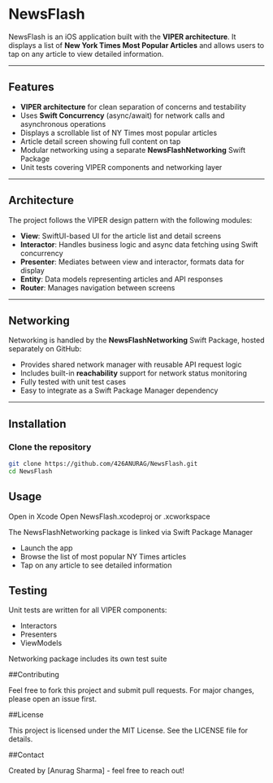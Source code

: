 # NewsFlash

NewsFlash is an iOS application built with the **VIPER architecture**. It displays a list of **New York Times Most Popular Articles** and allows users to tap on any article to view detailed information.

---

## Features

- **VIPER architecture** for clean separation of concerns and testability  
- Uses **Swift Concurrency** (async/await) for network calls and asynchronous operations  
- Displays a scrollable list of NY Times most popular articles  
- Article detail screen showing full content on tap  
- Modular networking using a separate **NewsFlashNetworking** Swift Package  
- Unit tests covering VIPER components and networking layer  

---

## Architecture

The project follows the VIPER design pattern with the following modules:

- **View**: SwiftUI-based UI for the article list and detail screens  
- **Interactor**: Handles business logic and async data fetching using Swift concurrency  
- **Presenter**: Mediates between view and interactor, formats data for display  
- **Entity**: Data models representing articles and API responses  
- **Router**: Manages navigation between screens  

---

## Networking

Networking is handled by the **NewsFlashNetworking** Swift Package, hosted separately on GitHub:

- Provides shared network manager with reusable API request logic  
- Includes built-in **reachability** support for network status monitoring  
- Fully tested with unit test cases  
- Easy to integrate as a Swift Package Manager dependency  

---

## Installation

### Clone the repository

```bash
git clone https://github.com/426ANURAG/NewsFlash.git
cd NewsFlash
```

## Usage
Open in Xcode
Open NewsFlash.xcodeproj or .xcworkspace

The NewsFlashNetworking package is linked via Swift Package Manager


- Launch the app
- Browse the list of most popular NY Times articles
- Tap on any article to see detailed information

## Testing
Unit tests are written for all VIPER components:

- Interactors
- Presenters
- ViewModels

Networking package includes its own test suite

##Contributing

Feel free to fork this project and submit pull requests. For major changes, please open an issue first.

##License

This project is licensed under the MIT License. See the LICENSE file for details.

##Contact

Created by [Anurag Sharma] - feel free to reach out!
